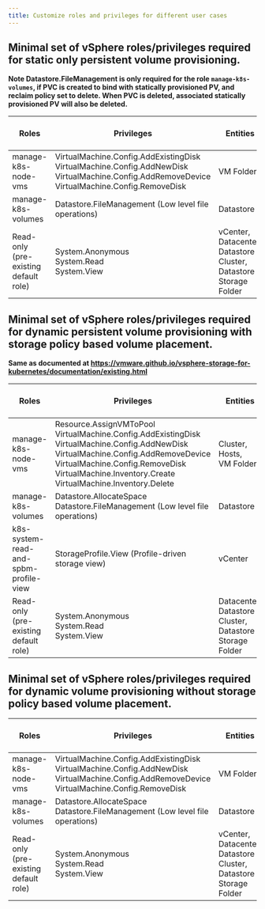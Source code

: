 ```yaml
---
title: Customize roles and privileges for different user cases
---
```


## Minimal set of vSphere roles/privileges required for static only persistent volume provisioning.

**Note Datastore.FileManagement is only required for the role `manage-k8s-volumes`, if PVC is created to bind with statically provisioned PV, and reclaim policy set to delete. When PVC is deleted, associated statically provisioned PV will also be deleted.**

<table>
<thead>
<tr>
  <th>Roles</th>
  <th>Privileges</th>
  <th>Entities</th>
  <th>Propagate to Children</th>
</tr>
</thead>
<tbody><tr>
  <td>manage-k8s-node-vms</td>
  <td>VirtualMachine.Config.AddExistingDisk<br> VirtualMachine.Config.AddNewDisk<br> VirtualMachine.Config.AddRemoveDevice<br> VirtualMachine.Config.RemoveDisk<br>
  <td>VM Folder</td>
  <td>Yes</td>
</tr>
<tr>
  <td>manage-k8s-volumes</td>
  <td>Datastore.FileManagement (Low level file operations)<br></td>
  <td>Datastore</td>
  <td>No</td>
</tr>
<tr>
  <td>Read-only (pre-existing default role)</td>
  <td>System.Anonymous<br>System.Read<br>System.View</td>
  <td>vCenter,<br> Datacenter,<br> Datastore Cluster,<br> Datastore Storage Folder</td>
  <td>No</td>
</tr>
</tbody>
</table>


## Minimal set of vSphere roles/privileges required for dynamic persistent volume provisioning with storage policy based volume placement.

**Same as documented at
https://vmware.github.io/vsphere-storage-for-kubernetes/documentation/existing.html**

<table>
<thead>
<tr>
  <th>Roles</th>
  <th>Privileges</th>
  <th>Entities</th>
  <th>Propagate to Children</th>
</tr>
</thead>
<tbody><tr>
  <td>manage-k8s-node-vms</td>
  <td>Resource.AssignVMToPool<br> VirtualMachine.Config.AddExistingDisk<br> VirtualMachine.Config.AddNewDisk<br> VirtualMachine.Config.AddRemoveDevice<br> VirtualMachine.Config.RemoveDisk<br> VirtualMachine.Inventory.Create<br> VirtualMachine.Inventory.Delete</td>
  <td>Cluster,<br> Hosts,<br> VM Folder</td>
  <td>Yes</td>
</tr>
<tr>
  <td>manage-k8s-volumes</td>
  <td>Datastore.AllocateSpace<br> Datastore.FileManagement (Low level file operations)<br></td>
  <td>Datastore</td>
  <td>No</td>
</tr>
<tr>
  <td>k8s-system-read-and-spbm-profile-view</td>
  <td>StorageProfile.View (Profile-driven storage view)<br></td>
  <td>vCenter</td>
  <td>No</td>
</tr>
<tr>
  <td>Read-only (pre-existing default role)</td>
  <td>System.Anonymous<br>System.Read<br>System.View</td>
  <td>Datacenter,<br> Datastore Cluster,<br> Datastore Storage Folder</td>
  <td>No</td>
</tr>
</tbody>
</table>

## Minimal set of vSphere roles/privileges required for dynamic volume provisioning without storage policy based volume placement.

<table>
<thead>
<tr>
  <th>Roles</th>
  <th>Privileges</th>
  <th>Entities</th>
  <th>Propagate to Children</th>
</tr>
</thead>
<tbody><tr>
  <td>manage-k8s-node-vms</td>
  <td>VirtualMachine.Config.AddExistingDisk<br> VirtualMachine.Config.AddNewDisk<br> VirtualMachine.Config.AddRemoveDevice<br> VirtualMachine.Config.RemoveDisk<br></td>
  <td>VM Folder</td>
  <td>Yes</td>
</tr>
<tr>
  <td>manage-k8s-volumes</td>
  <td>Datastore.AllocateSpace<br> Datastore.FileManagement (Low level file operations)</td>
  <td>Datastore</td>
  <td>No</td>
</tr>
<tr>
  <td>Read-only (pre-existing default role)</td>
  <td>System.Anonymous<br>System.Read<br>System.View</td>
  <td>vCenter,<br>Datacenter,<br> Datastore Cluster,<br> Datastore Storage Folder</td>
  <td>No</td>
</tr>
</tbody>
</table>
